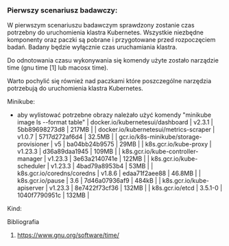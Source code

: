 ### Pierwszy scenariusz badawczy:

W pierwszym scenariuszu badawczym sprawdzony zostanie czas potrzebny do uruchomienia klastra Kubernetes. Wszystkie niezbędne komponenty oraz paczki są pobrane i przygotowane przed rozpoczęciem badań. Badany będzie wyłącznie czas uruchamiania klastra.

Do odnotowania czasu wykonywania się komendy użyte zostało narządzie time (gnu time [1] lub macosx time).

Warto pochylić się również nad paczkami które poszczególne narzędzia potrzebują do uruchomienia klastra Kubernetes.

Minikube:

- aby wylistować potrzebne obrazy należało użyć komendy "minikube image ls --format table"
  | docker.io/kubernetesui/dashboard | v2.3.1 | 5bb89698273d8 | 217MB |
  | docker.io/kubernetesui/metrics-scraper | v1.0.7 | 5717d272af6d4 | 32.5MB |
  | gcr.io/k8s-minikube/storage-provisioner | v5 | ba04bb24b9575 | 29MB |
  | k8s.gcr.io/kube-proxy | v1.23.3 | d36a89daa1945 | 109MB |
  | k8s.gcr.io/kube-controller-manager | v1.23.3 | 3e63a2140741e | 122MB |
  | k8s.gcr.io/kube-scheduler | v1.23.3 | 4bad79a8953b4 | 53MB |
  | k8s.gcr.io/coredns/coredns | v1.8.6 | edaa71f2aee88 | 46.8MB |
  | k8s.gcr.io/pause | 3.6 | 7d46a07936af9 | 484kB |
  | k8s.gcr.io/kube-apiserver | v1.23.3 | 8e7422f73cf36 | 132MB |
  | k8s.gcr.io/etcd | 3.5.1-0 | 1040f7790951c | 132MB |

Kind:

Bibliografia

1. https://www.gnu.org/software/time/

